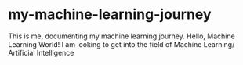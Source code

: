 # my-machine-learning-journey
This is me, documenting my machine learning journey. Hello, Machine Learning World!
I am looking to get into the field of Machine Learning/ Artificial Intelligence
